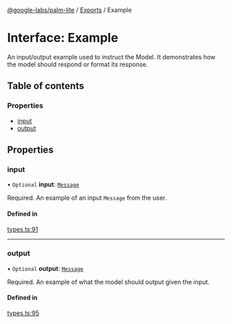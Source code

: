 [@google-labs/palm-lite](../README.md) / [Exports](../modules.md) / Example

# Interface: Example

An input/output example used to instruct the Model. It demonstrates how the model should respond or format its response.

## Table of contents

### Properties

- [input](Example.md#input)
- [output](Example.md#output)

## Properties

### input

• `Optional` **input**: [`Message`](Message.md)

Required. An example of an input `Message` from the user.

#### Defined in

[types.ts:91](https://github.com/google/labs-prototypes/blob/5114223/seeds/palm-lite/src/types.ts#L91)

___

### output

• `Optional` **output**: [`Message`](Message.md)

Required. An example of what the model should output given the input.

#### Defined in

[types.ts:95](https://github.com/google/labs-prototypes/blob/5114223/seeds/palm-lite/src/types.ts#L95)
